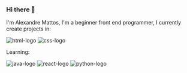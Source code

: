 ### Hi there 👋

I'm Alexandre Mattos, I'm a beginner front end programmer, I currently create projects in:

<img src="https://img.shields.io/badge/HTML5-E34F26?style=for-the-badge&logo=html5&logoColor=white" alt="html-logo"/> <img src="https://img.shields.io/badge/CSS3-1572B6?style=for-the-badge&logo=css3&logoColor=white" alt="css-logo"/>


Learning:

<img src="https://img.shields.io/badge/JavaScript-F7DF1E?style=for-the-badge&logo=javascript&logoColor=black" alt="java-logo"/> <img src="https://img.shields.io/badge/React-20232A?style=for-the-badge&logo=react&logoColor=61DAFB" alt="react-logo"/>
<img src="https://icongr.am/devicon/python-original.svg?size=50&color=currentColor" alt="python-logo"/>






